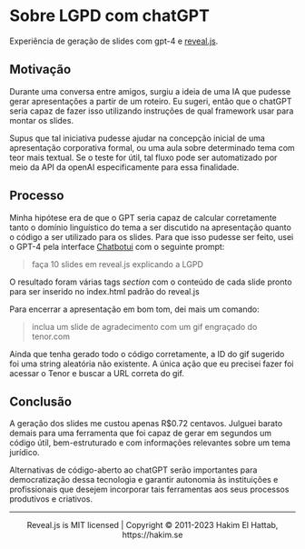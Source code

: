 # Sobre LGPD com chatGPT

Experiência de geração de slides com gpt-4 e [reveal.js](https://github.com/hakimel/reveal.js).

## Motivação

Durante uma conversa entre amigos, surgiu a ideia de uma IA que pudesse gerar apresentações a partir de um roteiro. Eu sugeri, então que o chatGPT seria capaz de fazer isso utilizando instruções de qual framework usar para montar os slides. 

Supus que tal iniciativa pudesse ajudar na concepção inicial de uma apresentação corporativa formal, ou uma aula sobre determinado tema com teor mais textual. Se o teste for útil, tal fluxo pode ser automatizado por meio da API da openAI especificamente para essa finalidade.

## Processo

Minha hipótese era de que o GPT seria capaz de calcular corretamente tanto o domínio linguístico do tema a ser discutido na apresentação quanto o código a ser utilizado para os slides. Para que isso pudesse ser feito, usei o GPT-4 pela interface [Chatbotui](https://www.chatbotui.com) com o seguinte prompt: 

> faça 10 slides em reveal.js explicando a LGPD

O resultado foram várias tags _section_ com o conteúdo de cada slide pronto para ser inserido no index.html padrão do reveal.js

Para encerrar a apresentação em bom tom, dei mais um comando:

> inclua um slide de agradecimento com um gif engraçado do tenor.com

Ainda que tenha gerado todo o código corretamente, a ID do gif sugerido foi uma string aleatória não existente. A única ação que eu precisei fazer foi acessar o Tenor e buscar a URL correta do gif.

## Conclusão

A geração dos slides me custou apenas R$0.72 centavos. Julguei barato demais para uma ferramenta que foi capaz de gerar em segundos um código útil, bem-estruturado e com informações relevantes sobre um tema jurídico. 

Alternativas de código-aberto ao chatGPT serão importantes para democratização dessa tecnologia e garantir autonomia às instituições e profissionais que desejem incorporar tais ferramentas aos seus processos produtivos e criativos.

--- 
<div align="center">
  Reveal.js is MIT licensed | Copyright © 2011-2023 Hakim El Hattab, https://hakim.se
</div>

